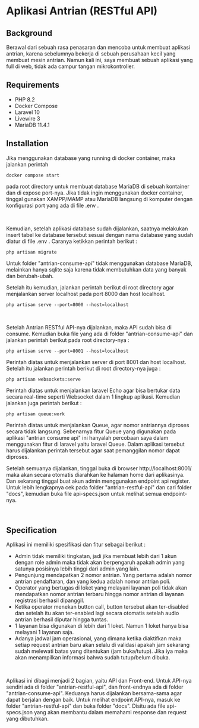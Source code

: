 # Aplikasi Antrian (RESTful API)

## Background
Berawal dari sebuah rasa penasaran dan mencoba untuk membuat aplikasi antrian, karena sebelumnya bekerja di sebuah perusahaan kecil yang membuat mesin antrian. Namun kali ini, saya membuat sebuah aplikasi yang full di web, tidak ada campur tangan mikrokontroller.

## Requirements

- PHP 8.2
- Docker Compose
- Laravel 10
- Livewire 3
- MariaDB 11.4.1

## Installation

Jika menggunakan database yang running di docker container, maka jalankan perintah 
```
docker compose start
```
pada root directory untuk membuat database MariaDB di sebuah kontainer dan di expose port-nya.
Jika tidak ingin menggunakan docker container, tinggal gunakan XAMPP/MAMP atau MariaDB langsung di komputer dengan konfigurasi port yang 
ada di file .env .

<br>

Kemudian, setelah aplikasi database sudah dijalankan, saatnya melakukan insert tabel ke database tersebut sesuai dengan nama database yang sudah diatur di file .env . Caranya ketikkan perintah berikut :

```
php artisan migrate
```

Untuk folder "antrian-consume-api" tidak menggunakan database MariaDB, melainkan hanya sqlite saja karena tidak membutuhkan data yang banyak dan berubah-ubah.

Setelah itu kemudian, jalankan perintah berikut di root directory agar menjalankan server localhost pada port 8000 dan host localhost.
```
php artisan serve --port=8000 --host=localhost
```


<br>

Setelah Antrian RESTful API-nya dijalankan, maka API sudah bisa di consume. Kemudian buka file yang ada di folder "antrian-consume-api" dan jalankan perintah berikut pada root directory-nya :

```
php artisan serve --port=8001 --host=localhost
```

Perintah diatas untuk menjalankan server di port 8001 dan host localhost. Setelah itu jalankan perintah berikut di root directory-nya juga :

```
php artisan websockets:serve
```
Perintah diatas untuk menjalankan laravel Echo agar bisa bertukar data secara real-time seperti Websocket dalam 1 lingkup aplikasi.
Kemudian jalankan juga perintah berikut :

```
php artisan queue:work
```
Perintah diatas untuk menjalankan Queue, agar nomor antriannya diproses secara tidak langsung. Sebenarnya fitur Queue yang digunakan pada aplikasi "antrian consume api" ini hanyalah percobaan saya dalam menggunakan fitur di laravel yaitu laravel Queue. Dalam aplikasi tersebut harus dijalankan perintah tersebut agar saat pemanggilan nomor dapat diproses.

Setelah semuanya dijalankan, tinggal buka di browser http://localhost:8001/ maka akan secara otomatis diarahkan ke halaman home dari aplikasinya. Dan sekarang tinggal buat akun admin menggunakan endpoint api register. Untuk lebih lengkapnya cek pada folder "antrian-restful-api" dan cari folder "docs", kemudian buka file api-specs.json untuk melihat semua endpoint-nya.

<br>

## Specification
Aplikasi ini memiliki spesifikasi dan fitur sebagai berikut :
- Admin tidak memiliki tingkatan, jadi jika membuat lebih dari 1 akun dengan role admin maka tidak akan berpengaruh apakah admin yang satunya posisinya lebih tinggi dari admin yang lain.
- Pengunjung mendapatkan 2 nomor antrian. Yang pertama adalah nomor antrian pendaftaran, dan yang kedua adalah nomor antrian poli.
- Operator yang bertugas di loket yang melayani layanan poli tidak akan mendapatkan nomor antrian terbaru hingga nomor antrian di layanan registrasi berhasil dipanggil.
- Ketika operator menekan button call, button tersebut akan ter-disabled dan setelah itu akan ter-enabled lagi secara otomatis setelah audio antrian berhasil diputar hingga tuntas.
- 1 layanan bisa digunakan di lebih dari 1 loket. Namun 1 loket hanya bisa melayani 1 layanan saja.
- Adanya jadwal jam operasional, yang dimana ketika diaktifkan maka setiap request antrian baru akan selalu di validasi apakah jam sekarang sudah melewati batas yang ditentukan (jam buka/tutup). Jika iya maka akan menampilkan informasi bahwa sudah tutup/belum dibuka.

<br>

Aplikasi ini dibagi menjadi 2 bagian, yaitu API dan Front-end. Untuk API-nya sendiri ada di folder "antrian-restful-api", dan front-endnya ada di folder "antrian-consume-api". Keduanya harus dijalankan bersama-sama agar dapat berjalan dengan baik. Untuk melihat endpoint API-nya, masuk ke folder "antrian-restful-api" dan buka folder "docs". Disitu ada file api-specs.json yang akan membantu dalam memahami response dan request yang dibutuhkan.